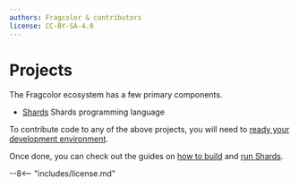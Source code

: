 ```yaml
---
authors: Fragcolor & contributors
license: CC-BY-SA-4.0
---
```


# Projects

The Fragcolor ecosystem has a few primary components.

- [Shards](https://github.com/fragcolor-xyz/shards) Shards programming language

To contribute code to any of the above projects, you will need to [ready your development environment](../getting-started.md).

Once done, you can check out the guides on [how to build](./build-shards.md) and [run Shards](./run-shards.md).


--8<-- "includes/license.md"
